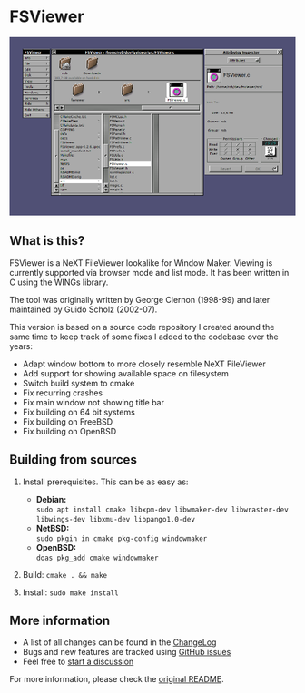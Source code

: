 # FSViewer

![FSViewer screenshot](./docs/fsviewer-screenshot.png)

## What is this?

FSViewer is a NeXT FileViewer lookalike for Window Maker. Viewing is currently
supported via browser mode and list mode. It has been written in C using the
WINGs library.

The tool was originally written by George Clernon (1998-99) and later maintained
by Guido Scholz (2002-07).

This version is based on a source code repository I created around the same time
to keep track of some fixes I added to the codebase over the years:

- Adapt window bottom to more closely resemble NeXT FileViewer
- Add support for showing available space on filesystem
- Switch build system to cmake
- Fix recurring crashes
- Fix main window not showing title bar
- Fix building on 64 bit systems
- Fix building on FreeBSD
- Fix building on OpenBSD

## Building from sources

1. Install prerequisites. This can be as easy as:

   - **Debian:** \
     `sudo apt install cmake libxpm-dev libwmaker-dev libwraster-dev libwings-dev libxmu-dev libpango1.0-dev`
   - **NetBSD:** \
     `sudo pkgin in cmake pkg-config windowmaker`
   - **OpenBSD:** \
     `doas pkg_add cmake windowmaker`

2. Build: `cmake . && make`

3. Install: `sudo make install`

## More information

- A list of all changes can be found in the [ChangeLog](./ChangeLog)
- Bugs and new features are tracked using
  [GitHub issues](https://github.com/roblillack/fsviewer/issues)
- Feel free to
  [start a discussion](https://github.com/roblillack/fsviewer/discussions)

For more information, please check the [original README](./README.orig).
